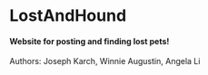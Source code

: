 # LostAndHound

#### Website for posting and finding lost pets!

Authors: Joseph Karch, Winnie Augustin, Angela Li
